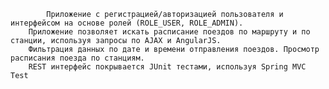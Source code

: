             Приложение с регистрацией/авторизацией пользователя и интерфейсом на основе ролей (ROLE_USER, ROLE_ADMIN).
        Приложение позволяет искать расписание поездов по маршруту и по станции, используя запросы по AJAX и AngularJS.
        Фильтрация данных по дате и времени отправления поездов. Просмотр расписания поезда по станциям.
        REST интерфейс покрывается JUnit тестами, используя Spring MVC Test
